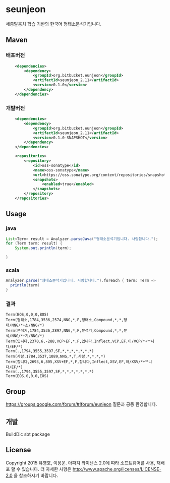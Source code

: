 # seunjeon
세종말뭉치 학습 기반의 한국어 형태소분석기입니다.


## Maven
### 배포버전
```xml
    <dependencies>
        <dependency>
            <groupId>org.bitbucket.eunjeon</groupId>
            <artifactId>seunjeon_2.11</artifactId>
            <version>0.1.0</version>
        </dependency>
    </dependencies>
```

### 개발버전
```xml
    <dependencies>
        <dependency>
            <groupId>org.bitbucket.eunjeon</groupId>
            <artifactId>seunjeon_2.11</artifactId>
            <version>0.1.0-SNAPSHOT</version>
        </dependency>
    </dependencies>

    <repositories>
        <repository>
            <id>oss-sonatype</id>
            <name>oss-sonatype</name>
            <url>https://oss.sonatype.org/content/repositories/snapshots/</url>
            <snapshots>
                <enabled>true</enabled>
            </snapshots>
        </repository>
    </repositories>
```

## Usage
### java
```java
List<Term> result = Analyzer.parseJava("형태소분석기입니다. 사랑합니다.");
for (Term term: result) {
    System.out.println(term);

}
```
### scala
```scala
Analyzer.parse("형태소분석기입니다. 사랑합니다.").foreach { term: Term =>
  println(term)
}
```
### 결과
```
Term(BOS,0,0,0,BOS)
Term(형태소,1784,3536,2574,NNG,*,F,형태소,Compound,*,*,형태/NNG/*+소/NNG/*)
Term(분석기,1784,3536,2897,NNG,*,F,분석기,Compound,*,*,분석/NNG/*+기/NNG/*)
Term(입니다,2370,6,-288,VCP+EF,*,F,입니다,Inflect,VCP,EF,이/VCP/*+ᄇ니다/EF/*)
Term(.,1794,3555,3597,SF,*,*,*,*,*,*,*)
Term(사랑,1784,3537,1089,NNG,*,T,사랑,*,*,*,*)
Term(합니다,2693,6,805,XSV+EF,*,F,합니다,Inflect,XSV,EF,하/XSV/*+ᄇ니다/EF/*)
Term(.,1794,3555,3597,SF,*,*,*,*,*,*,*)
Term(EOS,0,0,0,EOS)
```

## Group
https://groups.google.com/forum/#!forum/eunjeon
질문과 공동 환영합니다.

## 개발
BuildDic
sbt package

## License
Copyright 2015 유영호, 이용운. 아파치 라이센스 2.0에 따라 소프트웨어를 사용, 재배포 할 수 있습니다. 더 자세한 사항은 http://www.apache.org/licenses/LICENSE-2.0 을 참조하시기 바랍니다.